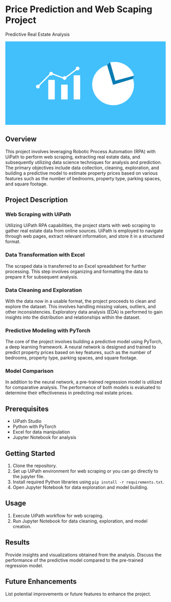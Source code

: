 # Price Prediction and Web Scaping Project

Predictive Real Estate Analysis

![Illustrative Image](analytics-2158454_1280.png)

## Overview

This project involves leveraging Robotic Process Automation (RPA) with UiPath to perform web scraping, extracting real estate data, and subsequently utilizing data science techniques for analysis and prediction. The primary objectives include data collection, cleaning, exploration, and building a predictive model to estimate property prices based on various features such as the number of bedrooms, property type, parking spaces, and square footage.

## Project Description

### Web Scraping with UiPath

Utilizing UiPath RPA capabilities, the project starts with web scraping to gather real estate data from online sources. UiPath is employed to navigate through web pages, extract relevant information, and store it in a structured format.

### Data Transformation with Excel

The scraped data is transferred to an Excel spreadsheet for further processing. This step involves organizing and formatting the data to prepare it for subsequent analysis.

### Data Cleaning and Exploration

With the data now in a usable format, the project proceeds to clean and explore the dataset. This involves handling missing values, outliers, and other inconsistencies. Exploratory data analysis (EDA) is performed to gain insights into the distribution and relationships within the dataset.

### Predictive Modeling with PyTorch

The core of the project involves building a predictive model using PyTorch, a deep learning framework. A neural network is designed and trained to predict property prices based on key features, such as the number of bedrooms, property type, parking spaces, and square footage.

### Model Comparison

In addition to the neural network, a pre-trained regression model is utilized for comparative analysis. The performance of both models is evaluated to determine their effectiveness in predicting real estate prices.

## Prerequisites

- UiPath Studio
- Python with PyTorch
- Excel for data manipulation
- Jupyter Notebook for analysis

## Getting Started

1. Clone the repository.
2. Set up UiPath environment for web scraping or you can go directly to the jupyter file.
3. Install required Python libraries using `pip install -r requirements.txt`.
4. Open Jupyter Notebook for data exploration and model building.

## Usage

1. Execute UiPath workflow for web scraping.
2. Run Jupyter Notebook for data cleaning, exploration, and model creation.

## Results

Provide insights and visualizations obtained from the analysis. Discuss the performance of the predictive model compared to the pre-trained regression model.

## Future Enhancements

List potential improvements or future features to enhance the project.

